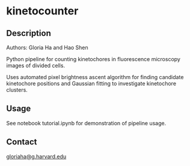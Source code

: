 # kinetocounter
## Description
Authors: Gloria Ha and Hao Shen

Python pipeline for counting kinetochores in fluorescence microscopy images of divided cells.

Uses automated pixel brightness ascent algorithm for finding candidate kinetochore positions and Gaussian fitting to investigate kinetochore clusters.

## Usage

See notebook tutorial.ipynb for demonstration of pipeline usage.

## Contact

gloriaha@g.harvard.edu
